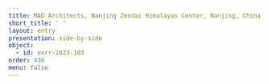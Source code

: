 ```yaml
---
title: MAD Architects, Nanjing Zendai Himalayas Center, Nanjing, China
short_title: ' '
layout: entry
presentation: side-by-side
object:
  - id: exrr-2023-103
order: 436
menu: false
---
```

